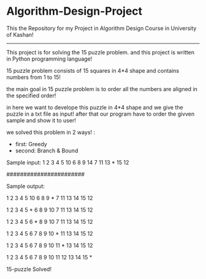 # Algorithm-Design-Project
This the Repository for my Project in Algorithm Design Course in University of Kashan!

-----------------------------

This project is for solving the 15 puzzle problem. and this project is written in Python programming language!

15 puzzle problem consists of 15 squares in 4*4 shape and contains numbers from 1 to 15!

the main goal in 15 puzzle problem is to order all the numbers are aligned in the specified order!

in here we want to develope this puzzle in 4*4 shape and we give the puzzle in a txt file as input! after that our program have to order the givven sample and show it to user!

we solved this problem in 2 ways! :

- first: Greedy
- second: Branch & Bound

Sample input:
1 2 3 4
5 10 6 8
9 14 7 11
13 * 15 12

#######################

Sample output:

1 2 3 4
5 10 6 8
9 * 7 11
13 14 15 12


1 2 3 4
5 * 6 8
9 10 7 11
13 14 15 12


1 2 3 4
5 6 * 8
9 10 7 11
13 14 15 12


1 2 3 4
5 6 7 8
9 10 * 11
13 14 15 12


1 2 3 4
5 6 7 8
9 10 11 *
13 14 15 12

1 2 3 4
5 6 7 8
9 10 11 12
13 14 15 *

15-puzzle Solved!
